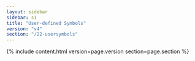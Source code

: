 ```yaml
---
layout: sidebar
sidebar: s1
title: "User-defined Symbols"
version: "v4"
section: "/22-usersymbols"
---
```

{% include content.html version=page.version section=page.section %}
